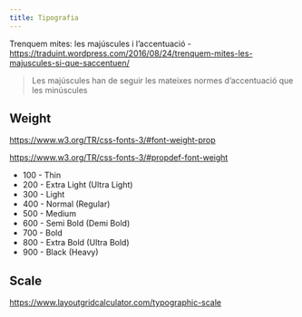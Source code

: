 ```yaml
---
title: Tipografia
---
```


Trenquem mites: les majúscules i l’accentuació - https://traduint.wordpress.com/2016/08/24/trenquem-mites-les-majuscules-si-que-saccentuen/

> Les majúscules han de seguir les mateixes normes d’accentuació que les minúscules

## Weight

https://www.w3.org/TR/css-fonts-3/#font-weight-prop

https://www.w3.org/TR/css-fonts-3/#propdef-font-weight

- 100 - Thin
- 200 - Extra Light (Ultra Light)
- 300 - Light
- 400 - Normal (Regular)
- 500 - Medium
- 600 - Semi Bold (Demi Bold)
- 700 - Bold
- 800 - Extra Bold (Ultra Bold)
- 900 - Black (Heavy)

## Scale

https://www.layoutgridcalculator.com/typographic-scale
